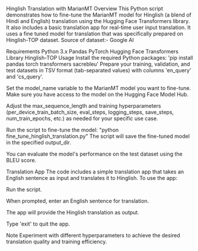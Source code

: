 Hinglish Translation with MarianMT
Overview
This Python script demonstrates how to fine-tune the MarianMT model for Hinglish (a blend of Hindi and English) translation using the Hugging Face Transformers library. It also includes a basic translation app for real-time user input translation. It uses a fine tuned model for translation that was specifically prepared on Hinglish-TOP dataset. Source of dataset:- Google AI

Requirements
Python 3.x
Pandas
PyTorch
Hugging Face Transformers Library
Hinglish-TOP
Usage
Install the required Python packages:
'pip install pandas torch transformers sacrebleu'
Prepare your training, validation, and test datasets in TSV format (tab-separated values) with columns 'en_query' and 'cs_query'.

Set the model_name variable to the MarianMT model you want to fine-tune. Make sure you have access to the model on the Hugging Face Model Hub.

Adjust the max_sequence_length and training hyperparameters (per_device_train_batch_size, eval_steps, logging_steps, save_steps, num_train_epochs, etc.) as needed for your specific use case.

Run the script to fine-tune the model:
"python fine_tune_hinglish_translation.py"
The script will save the fine-tuned model in the specified output_dir.

You can evaluate the model's performance on the test dataset using the BLEU score.

Translation App
The code includes a simple translation app that takes an English sentence as input and translates it to Hinglish. To use the app:

Run the script.

When prompted, enter an English sentence for translation.

The app will provide the Hinglish translation as output.

Type 'exit' to quit the app.

Note
Experiment with different hyperparameters to achieve the desired translation quality and training efficiency.


